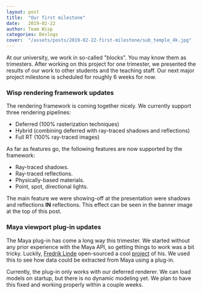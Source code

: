 ```yaml
---
layout: post
title:  "Our first milestone"
date:   2019-02-22
author: Team Wisp
categories: Devlogs
cover:  "/assets/posts/2019-02-22-first-milestone/sub_temple_4k.jpg"
---
```


At our university, we work in so-called "blocks". You may know them as trimesters. After working on this project for one trimester, we presented the results of our work to other students and the teaching staff. Our next major project milestone is scheduled for roughly 6 weeks for now.

### Wisp rendering framework updates
The rendering framework is coming together nicely. We currently support three rendering pipelines:
- Deferred (100% rasterization techniques)
- Hybrid (combining deferred with ray-traced shadows and reflections)
- Full RT (100% ray-traced images)

As far as features go, the following features are now supported by the framework:
- Ray-traced shadows.
- Ray-traced reflections.
- Physically-based materials.
- Point, spot, directional lights.

The main feature we were showing-off at the presentation were shadows and reflections <b>IN</b> reflections. This effect can be seen in the banner image at the top of this post.

### Maya viewport plug-in updates
The Maya plug-in has come a long way this trimester. We started without any prior experience with the Maya API, so getting things to work was a bit tricky. Luckily, [Fredrik Linde](https://github.com/Draketuroth) open-sourced a cool [project](https://github.com/Draketuroth/Maya-Custom-Viewport-Renderer) of his. We used this to see how data could be extracted from Maya using a plug-in.

Currently, the plug-in only works with our deferred renderer. We can load models on startup, but there is no dynamic modeling yet. We plan to have this fixed and working properly within a couple weeks.
